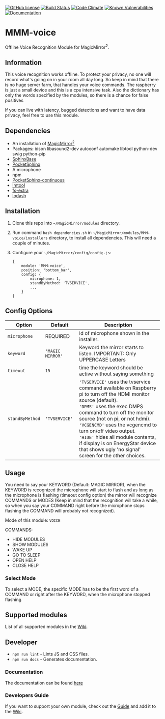 [![GitHub license](https://img.shields.io/badge/license-MIT-blue.svg?style=flat)](https://raw.githubusercontent.com/fewieden/MMM-voice/master/LICENSE) [![Build Status](https://travis-ci.org/fewieden/MMM-voice.svg?branch=master)](https://travis-ci.org/fewieden/MMM-voice) [![Code Climate](https://codeclimate.com/github/fewieden/MMM-voice/badges/gpa.svg?style=flat)](https://codeclimate.com/github/fewieden/MMM-voice) [![Known Vulnerabilities](https://snyk.io/test/github/fewieden/mmm-voice/badge.svg)](https://snyk.io/test/github/fewieden/mmm-voice) [![Documentation](https://img.shields.io/badge/Documentation-master-brightgreen.svg)](https://fewieden.github.io/MMM-voice/)

# MMM-voice

Offline Voice Recognition Module for MagicMirror<sup>2</sup>.

## Information

This voice recognition works offline. To protect your privacy, no one will record what's going on in your room all day long.
So keep in mind that there is no huge server farm, that handles your voice commands. The raspberry is just a small device and this is a cpu intensive task.
Also the dictionary has only the words specified by the modules, so there is a chance for false positives.

If you can live with latency, bugged detections and want to have data privacy, feel free to use this module.

## Dependencies

* An installation of [MagicMirror<sup>2</sup>](https://github.com/MichMich/MagicMirror)
* Packages: bison libasound2-dev autoconf automake libtool python-dev swig python-pip
* [SphinxBase](https://github.com/cmusphinx/sphinxbase)
* [PocketSphinx](https://github.com/cmusphinx/pocketsphinx)
* A microphone
* npm
* [PocketSphinx-continuous](https://www.npmjs.com/package/pocketsphinx-continuous)
* [lmtool](https://www.npmjs.com/package/lmtool)
* [fs-extra](https://www.npmjs.com/package/fs-extra)
* [lodash](https://www.npmjs.com/package/lodash)

## Installation

1. Clone this repo into `~/MagicMirror/modules` directory.
1. Run command `bash dependencies.sh` in `~/MagicMirror/modules/MMM-voice/installers` directory, to install all dependencies. This will need a couple of minutes.
1. Configure your `~/MagicMirror/config/config.js`:

    ```
    {
        module: 'MMM-voice',
        position: 'bottom_bar',
        config: {
            microphone: 1,
            standByMethod: 'TVSERVICE',
            ...		
        }
    }
    ```

## Config Options

| **Option** | **Default** | **Description** |
| --- | --- | --- |
| `microphone` | REQUIRED | Id of microphone shown in the installer. |
| `keyword` | `'MAGIC MIRROR'` | Keyword the mirror starts to listen. IMPORTANT: Only UPPERCASE Letters |
| `timeout` | `15` | time the keyword should be active without saying something |
| `standByMethod` | `'TVSERVICE'` | `'TVSERVICE'` uses the tvservice command available on Raspberry pi to turn off the HDMI monitor source (default). <br>`'DPMS'` uses the exec DMPS command to turn off the monitor source (not on pi, or not hdmi). <br>`'VCGENCMD'` uses the vcgencmd to turn on/off video output. <br>`'HIDE'` hides all module contents, if display is on EnergyStar device that shows ugly 'no signal' screen for the other choices. |

## Usage

You need to say your KEYWORD (Default: MAGIC MIRROR), when the KEYWORD is recognized the microphone will start to flash and as long as the microphone is flashing (timeout config option) the mirror will recognize COMMANDS or MODES (Keep in mind that the recognition will take a while, so when you say your COMMAND right before the microphone stops flashing the COMMAND will probably not recognized).

Mode of this module: `VOICE`

COMMANDS:

* HIDE MODULES
* SHOW MODULES
* WAKE UP
* GO TO SLEEP
* OPEN HELP
* CLOSE HELP

### Select Mode

To select a MODE, the specific MODE has to be the first word of a COMMAND or right after the KEYWORD, when the microphone stopped flashing.

## Supported modules

List of all supported modules in the [Wiki](https://github.com/fewieden/MMM-voice/wiki/Supported-Modules).

## Developer

* `npm run lint` - Lints JS and CSS files.
* `npm run docs` - Generates documentation.

### Documentation

The documentation can be found [here](https://doclets.io/fewieden/MMM-voice/master)

### Developers Guide

If you want to support your own module, check out the [Guide](DEVELOPER.md) and add it to the [Wiki](https://github.com/fewieden/MMM-voice/wiki/Supported-Modules).
